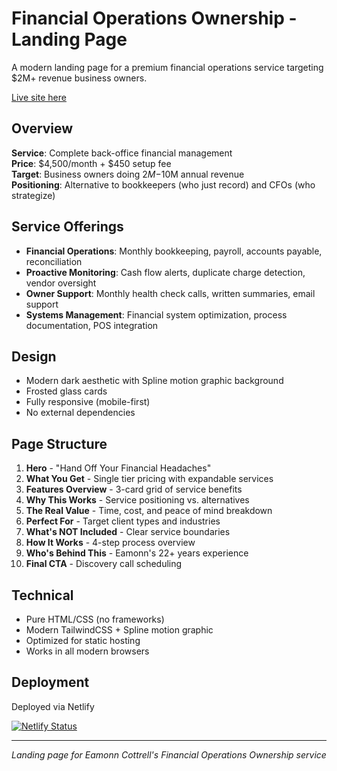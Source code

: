 # Financial Operations Ownership - Landing Page

A modern landing page for a premium financial operations service targeting $2M+ revenue business owners.

[Live site here](https://financial-operations-management.netlify.app/)

## Overview

**Service**: Complete back-office financial management  
**Price**: $4,500/month + $450 setup fee  
**Target**: Business owners doing $2M-$10M annual revenue  
**Positioning**: Alternative to bookkeepers (who just record) and CFOs (who strategize)

## Service Offerings

- **Financial Operations**: Monthly bookkeeping, payroll, accounts payable, reconciliation
- **Proactive Monitoring**: Cash flow alerts, duplicate charge detection, vendor oversight
- **Owner Support**: Monthly health check calls, written summaries, email support
- **Systems Management**: Financial system optimization, process documentation, POS integration

## Design

- Modern dark aesthetic with Spline motion graphic background
- Frosted glass cards
- Fully responsive (mobile-first)
- No external dependencies

## Page Structure

1. **Hero** - "Hand Off Your Financial Headaches"
2. **What You Get** - Single tier pricing with expandable services
3. **Features Overview** - 3-card grid of service benefits  
4. **Why This Works** - Service positioning vs. alternatives
5. **The Real Value** - Time, cost, and peace of mind breakdown
6. **Perfect For** - Target client types and industries
7. **What's NOT Included** - Clear service boundaries
8. **How It Works** - 4-step process overview
9. **Who's Behind This** - Eamonn's 22+ years experience
10. **Final CTA** - Discovery call scheduling

## Technical

- Pure HTML/CSS (no frameworks)
- Modern TailwindCSS + Spline motion graphic
- Optimized for static hosting
- Works in all modern browsers

## Deployment

Deployed via Netlify

[![Netlify Status](https://api.netlify.com/api/v1/badges/b0d7fed2-b227-4c64-835a-a164ef4848f4/deploy-status)](https://app.netlify.com/projects/financial-operations-management/deploys)

---

*Landing page for Eamonn Cottrell's Financial Operations Ownership service*